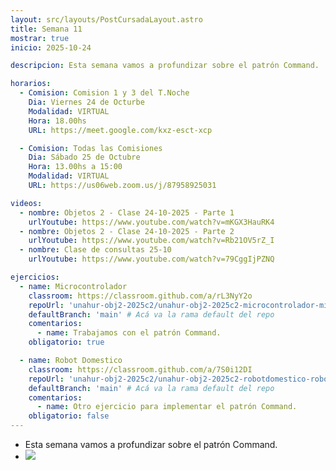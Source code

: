 ```yaml
---
layout: src/layouts/PostCursadaLayout.astro
title: Semana 11
mostrar: true
inicio: 2025-10-24

descripcion: Esta semana vamos a profundizar sobre el patrón Command.

horarios:
  - Comision: Comision 1 y 3 del T.Noche
    Dia: Viernes 24 de Octurbe
    Modalidad: VIRTUAL
    Hora: 18.00hs
    URL: https://meet.google.com/kxz-esct-xcp

  - Comision: Todas las Comisiones
    Dia: Sábado 25 de Octubre
    Hora: 13.00hs a 15:00
    Modalidad: VIRTUAL
    URL: https://us06web.zoom.us/j/87958925031

videos:
  - nombre: Objetos 2 - Clase 24-10-2025 - Parte 1
    urlYoutube: https://www.youtube.com/watch?v=mKGX3HauRK4
  - nombre: Objetos 2 - Clase 24-10-2025 - Parte 2
    urlYoutube: https://www.youtube.com/watch?v=Rb21OV5rZ_I
  - nombre: Clase de consultas 25-10
    urlYoutube: https://www.youtube.com/watch?v=79CggIjPZNQ

ejercicios:
  - name: Microcontrolador
    classroom: https://classroom.github.com/a/rL3NyY2o
    repoUrl: 'unahur-obj2-2025c2/unahur-obj2-2025c2-microcontrolador-microcontrolador' # Acá va la URL del repo sin el "https://github.com/"
    defaultBranch: 'main' # Acá va la rama default del repo
    comentarios:
      - name: Trabajamos con el patrón Command.
    obligatorio: true

  - name: Robot Domestico
    classroom: https://classroom.github.com/a/7S0i12DI
    repoUrl: 'unahur-obj2-2025c2/unahur-obj2-2025c2-robotdomestico-robotDomestico' # Acá va la URL del repo sin el "https://github.com/"
    defaultBranch: 'main' # Acá va la rama default del repo
    comentarios:
      - name: Otro ejercicio para implementar el patrón Command.
    obligatorio: false
---
```


- Esta semana vamos a profundizar sobre el patrón Command.
- <div ><img src="/img/command.png"></img></div>
